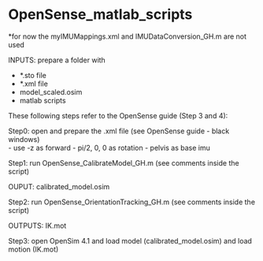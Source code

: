 # OpenSense_matlab_scripts

*for now the myIMUMappings.xml and IMUDataConversion_GH.m are not used

INPUTS: prepare a folder with <br />
- *.sto file <br />
- *.xml file <br />
- model_scaled.osim <br />
- matlab scripts

These following steps refer to the OpenSense guide (Step 3 and 4):<br />

Step0: open and prepare the .xml file (see OpenSense guide - black windows)<br />
      - use -z as forward
      - pi/2, 0, 0 as rotation
      - pelvis as base imu

Step1: run OpenSense_CalibrateModel_GH.m (see comments inside the script)<br />

OUPUT: calibrated_model.osim<br />

Step2: run OpenSense_OrientationTracking_GH.m (see comments inside the script)<br />

OUTPUTS: IK.mot<br />

Step3: open OpenSim 4.1 and load model (calibrated_model.osim) and load motion (IK.mot)<br />
